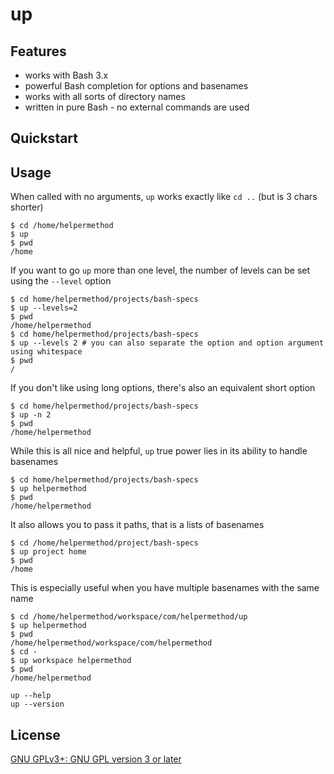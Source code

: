 # up

## Features

* works with Bash 3.x
* powerful Bash completion for options and basenames
* works with all sorts of directory names
* written in pure Bash - no external commands are used

## Quickstart

## Usage

When called with no arguments, `up` works exactly like `cd ..` (but is 3 chars shorter)

    $ cd /home/helpermethod
    $ up
    $ pwd
    /home

If you want to go `up` more than one level, the number of levels can be set using the `--level` option

    $ cd home/helpermethod/projects/bash-specs
    $ up --levels=2
    $ pwd
    /home/helpermethod
    $ cd home/helpermethod/projects/bash-specs
    $ up --levels 2 # you can also separate the option and option argument using whitespace
    $ pwd
    /

If you don't like using long options, there's also an equivalent short option

    $ cd home/helpermethod/projects/bash-specs
    $ up -n 2
    $ pwd
    /home/helpermethod

While this is all nice and helpful, `up` true power lies in its ability to handle basenames

    $ cd home/helpermethod/projects/bash-specs
    $ up helpermethod
    $ pwd
    /home/helpermethod

It also allows you to pass it paths, that is a lists of basenames

    $ cd /home/helpermethod/project/bash-specs
    $ up project home
    $ pwd
    /home

This is especially useful when you have multiple basenames with the same name

    $ cd /home/helpermethod/workspace/com/helpermethod/up
    $ up helpermethod
    $ pwd
    /home/helpermethod/workspace/com/helpermethod
    $ cd -
    $ up workspace helpermethod
    $ pwd
    /home/helpermethod

    up --help
    up --version

## License

[GNU GPLv3+: GNU GPL version 3 or later](http://www.gnu.org/licenses/gpl.html)
